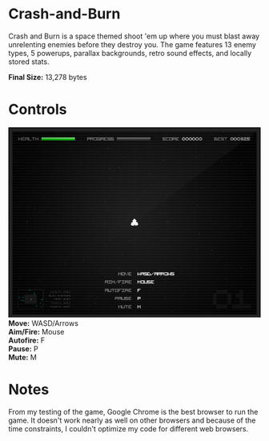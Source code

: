 # Crash-and-Burn

Crash and Burn is a space themed shoot 'em up where you must blast away unrelenting enemies before they destroy you. The game features 13 enemy types, 5 powerups, parallax backgrounds, retro sound effects, and locally stored stats.

**Final Size:** 13,278 bytes

# Controls #
![Alt text](/images/game.png "Game Controls")
**Move:** WASD/Arrows  
**Aim/Fire:** Mouse  
**Autofire:** F  
**Pause:** P  
**Mute:** M

# Notes #
From my testing of the game, Google Chrome is the best browser to run the game. It doesn't work nearly as well on other browsers and because of the time constraints, I couldn't optimize my code for different web browsers.
